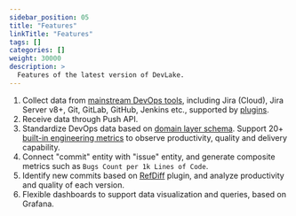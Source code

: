 ```yaml
---
sidebar_position: 05
title: "Features"
linkTitle: "Features"
tags: []
categories: []
weight: 30000
description: >
  Features of the latest version of DevLake.
---
```



1. Collect data from [mainstream DevOps tools](https://github.com/merico-dev/lake#project-roadmap), including Jira (Cloud), Jira Server v8+, Git, GitLab, GitHub, Jenkins etc., supported by [plugins](https://github.com/merico-dev/lake/blob/main/ARCHITECTURE.md).
2. Receive data through Push API.
3. Standardize DevOps data based on [domain layer schema](https://github.com/merico-dev/lake/wiki/DataModel.Domain-layer-schema). Support 20+ [built-in engineering metrics](https://github.com/merico-dev/lake/wiki/Metric-Cheatsheet) to observe productivity, quality and delivery capability.
4. Connect "commit" entity with "issue" entity, and generate composite metrics such as `Bugs Count per 1k Lines of Code`.
5. Identify new commits based on [RefDiff](https://github.com/merico-dev/lake/tree/main/plugins/refdiff#refdiff) plugin, and analyze productivity and quality of each version.
6. Flexible dashboards to support data visualization and queries, based on Grafana.

<br/><br/><br/>
